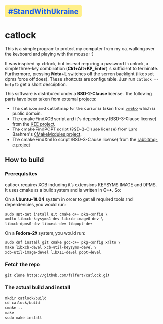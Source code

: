 [![Stand With Ukraine](https://raw.githubusercontent.com/vshymanskyy/StandWithUkraine/main/badges/StandWithUkraine.svg)](https://stand-with-ukraine.pp.ua)
# catlock
This is a simple program to protect my computer from my cat walking over the keyboard
and playing with the mouse :-)

It was inspired by xtrlock, but instead requiring a password to unlock, a simple three-key combination (**Ctrl+Alt+KP_Enter**) is sufficient to terminate. Furthermore, pressing **Meta+L** switches off the screen backlight (like xset dpms force off does). These shortcuts are configurable. Just run ```catlock --help``` to get a short description.

This software is distributed under a **BSD-2-Clause** license. The following parts have been taken from external projects:

* The cat icon and cat bitmap for the cursor is taken from [oneko](https://directory.fsf.org/wiki/Oneko) which is public domain.
* The cmake FindXCB script and it's dependency (BSD-3-Clause license) from the [KDE project](https://github.com/KDE/extra-cmake-modules).
* The cmake FindPOPT script (BSD-2-Clause license) from Lars Baehren's [CMakeModules project](https://github.com/lbaehren/CMakeModules).
* The cmake FindXmlTo script (BSD-3-Clause license) from the [rabbitmq-c project](https://github.com/alanxz/rabbitmq-c)

## How to build

### Prerequisites
catlock requires XCB including it's extensions KEYSYMS IMAGE and DPMS. It uses cmake as a build system and is written in **C++**. So:

On a **Ubuntu-18.04** system in order to get all required tools and dependencies, you would run:
```
sudo apt-get install git cmake g++ pkg-config \
xmlto libxcb-keysyms1-dev libxcb-image0-dev \
libxcb-dpms0-dev libxext-dev libpopt-dev
```

On a **Fedora-29** system, you would run:
```
sudo dnf install git cmake gcc-c++ pkg-config xmlto \
make libxcb-devel xcb-util-keysyms-devel \
xcb-util-image-devel libX11-devel popt-devel
```
### Fetch the repo
```
git clone https://github.com/felfert/catlock.git
```
### The actual build and install
```
mkdir catlock/build
cd catlock/build
cmake ..
make
sudo make install
```
